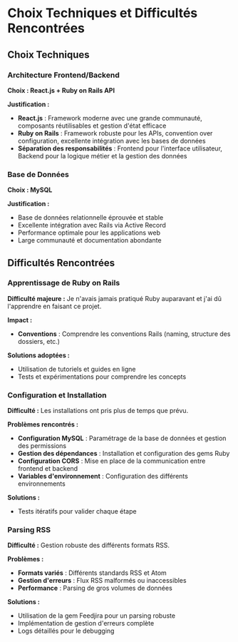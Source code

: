 # Choix Techniques et Difficultés Rencontrées

## Choix Techniques

### Architecture Frontend/Backend

**Choix : React.js + Ruby on Rails API**

**Justification :**
- **React.js** : Framework moderne avec une grande communauté, composants réutilisables et gestion d'état efficace
- **Ruby on Rails** : Framework robuste pour les APIs, convention over configuration, excellente intégration avec les bases de données
- **Séparation des responsabilités** : Frontend pour l'interface utilisateur, Backend pour la logique métier et la gestion des données

### Base de Données

**Choix : MySQL**

**Justification :**
- Base de données relationnelle éprouvée et stable
- Excellente intégration avec Rails via Active Record
- Performance optimale pour les applications web
- Large communauté et documentation abondante

## Difficultés Rencontrées

### Apprentissage de Ruby on Rails

**Difficulté majeure :** Je n'avais jamais pratiqué Ruby auparavant et j'ai dû l'apprendre en faisant ce projet.

**Impact :**
- **Conventions** : Comprendre les conventions Rails (naming, structure des dossiers, etc.)

**Solutions adoptées :**
- Utilisation de tutoriels et guides en ligne
- Tests et expérimentations pour comprendre les concepts

### Configuration et Installation

**Difficulté :** Les installations ont pris plus de temps que prévu.

**Problèmes rencontrés :**
- **Configuration MySQL** : Paramétrage de la base de données et gestion des permissions
- **Gestion des dépendances** : Installation et configuration des gems Ruby
- **Configuration CORS** : Mise en place de la communication entre frontend et backend
- **Variables d'environnement** : Configuration des différents environnements

**Solutions :**
- Tests itératifs pour valider chaque étape

### Parsing RSS

**Difficulté :** Gestion robuste des différents formats RSS.

**Problèmes :**
- **Formats variés** : Différents standards RSS et Atom
- **Gestion d'erreurs** : Flux RSS malformés ou inaccessibles
- **Performance** : Parsing de gros volumes de données

**Solutions :**
- Utilisation de la gem Feedjira pour un parsing robuste
- Implémentation de gestion d'erreurs complète
- Logs détaillés pour le debugging
